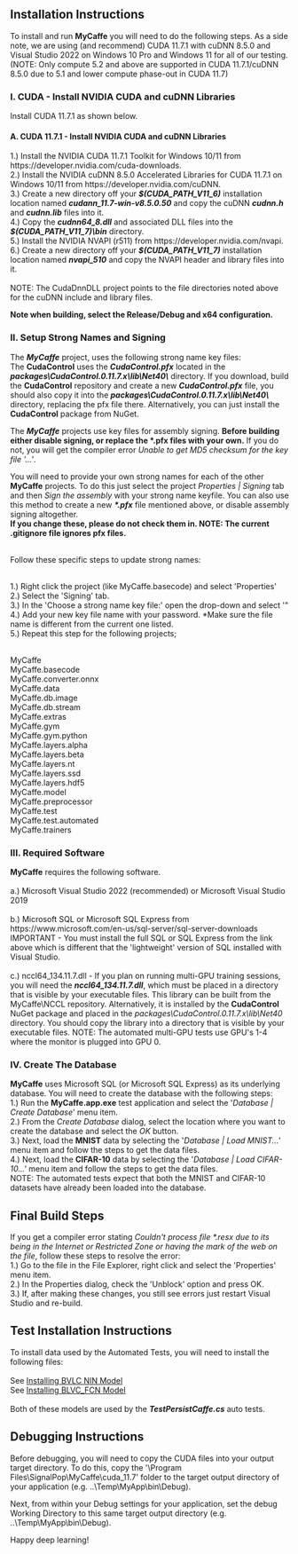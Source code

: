 <H2>Installation Instructions</H2>
To install and run <b>MyCaffe</b> you will need to do the following steps.  As a side note, we are using (and recommend) CUDA 11.7.1 with cuDNN 8.5.0 and Visual Studio 2022 on Windows 10 Pro and Windows 11 for all of our testing.
(NOTE: Only compute 5.2 and above are supported in CUDA 11.7.1/cuDNN 8.5.0 due to 5.1 and lower compute phase-out in CUDA 11.7)
</br>
<H3>I. CUDA - Install NVIDIA CUDA and cuDNN Libraries</H3>
Install CUDA 11.7.1 as shown below.
<H4>A. CUDA 11.7.1 - Install NVIDIA CUDA and cuDNN Libraries</H4>
1.) Install the NVIDIA CUDA 11.7.1 Toolkit for Windows 10/11 from https://developer.nvidia.com/cuda-downloads. 
</br>2.) Install the NVIDIA cuDNN 8.5.0 Accelerated Libraries for CUDA 11.7.1 on Windows 10/11 from https://developer.nvidia.com/cuDNN.
</br>3.) Create a new directory off your <b><i>$(CUDA_PATH_V11_6)</i></b> installation location named <b><i>cudann_11.7-win-v8.5.0.50</i></b> and copy the cuDNN <b><i>cudnn.h</i></b> and <b><i>cudnn.lib</i></b> files into it.
</br>4.) Copy the <b><i>cudnn64_8.dll</i></b> and associated DLL files into the <b><i>$(CUDA_PATH_V11_7)\bin</i></b> directory.
</br>5.) Install the NVIDIA NVAPI (r511) from https://developer.nvidia.com/nvapi.
</br>6.) Create a new directory off your <b><i>$(CUDA_PATH_V11_7)</i></b> installation location named <b><i>nvapi_510</i></b> and copy the NVAPI header and library files into it.
</br>
</br>NOTE: The CudaDnnDLL project points to the file directories noted above for the cuDNN include and library files.  

<b>Note when building, select the Release/Debug and x64 configuration.</b>

<H3>II. Setup Strong Names and Signing</H3>
The <b><i>MyCaffe</i></b> project, uses the following strong name key files:
</br>The <b>CudaControl</b> uses the <b><i>CudaControl.pfx</i></b> located in the <b><i>packages\CudaControl.0.11.7.x\lib\Net40\</i></b> directory.  
If you download, build the <b>CudaControl</b> repository and create a new <b><i>CudaControl.pfx</i></b> file, you should also copy it into the 
<b><i>packages\CudaControl.0.11.7.x\lib\Net40\</i></b> directory, replacing the pfx file there.  Alternatively, you can just install 
the <b>CudaControl</b> package from NuGet.
</p>
The <b><i>MyCaffe</i></b> projects use key files for assembly signing. <b>Before building either disable signing, or replace the *.pfx files with your own.</b>
If you do not, you will get the compiler error <i>Unable to get MD5 checksum for the key file '...'</i>.

You will need to provide your own strong names for each of the other <b>MyCaffe</b> projects.  To do this just select the project <i>Properties | Signing</i> tab and
then <i>Sign the assembly</i> with your strong name keyfile.  You can also use this method to create a new <b><i>*.pfx</i></b> file mentioned above, or disable 
assembly signing altogether.
</br><b>If you change these, please do not check them in.  NOTE: The current .gitignore file ignores pfx files.</b>

</br>Follow these specific steps to update strong names: 

</br>1.) Right click the project (like MyCaffe.basecode) and select 'Properties'
</br>2.) Select the 'Signing' tab.
</br>3.) In the 'Choose a strong name key file:' open the drop-down and select '"
</br>4.) Add your new key file name with your password. *Make sure the file name is different from the current one listed.
</br>5.) Repeat this step for the following projects;

</br>MyCaffe
</br>MyCaffe.basecode
</br>MyCaffe.converter.onnx
</br>MyCaffe.data
</br>MyCaffe.db.image
</br>MyCaffe.db.stream
</br>MyCaffe.extras
</br>MyCaffe.gym
</br>MyCaffe.gym.python
</br>MyCaffe.layers.alpha
</br>MyCaffe.layers.beta
</br>MyCaffe.layers.nt
</br>MyCaffe.layers.ssd
</br>MyCaffe.layers.hdf5
</br>MyCaffe.model
</br>MyCaffe.preprocessor
</br>MyCaffe.test
</br>MyCaffe.test.automated
</br>MyCaffe.trainers

<H3>III. Required Software</H3>
<b>MyCaffe</b> requires the following software.
</br>
</br>a.) Microsoft Visual Studio 2022 (recommended) or Microsoft Visual Studio 2019
</br>
</br>b.) Microsoft SQL or Microsoft SQL Express from https://www.microsoft.com/en-us/sql-server/sql-server-downloads 
</br>IMPORTANT - You must install the full SQL or SQL Express from the link above which is different that the 'lightweight' version of SQL installed
with Visual Studio.
</br>
</br>c.) nccl64_134.11.7.dll - If you plan on running multi-GPU training sessions, you will need the <b><i>nccl64_134.11.7.dll</i></b>, which must be placed
in a directory that is visible by your executable files.  This library can be built from the MyCaffe\NCCL repository.  Alternatively, it is installed
by the <b>CudaControl</b> NuGet package and placed in the <i>packages\CudaControl.0.11.7.x\lib\Net40</i> directory.  You should copy the library into
a directory that is visible by your executable files.  NOTE: The automated multi-GPU tests use GPU's 1-4 where the monitor is plugged into GPU 0.
</br>
<H3>IV. Create The Database</H3>
<b>MyCaffe</b> uses Microsoft SQL (or Microsoft SQL Express) as its underlying database.  You will need to create the database with the following steps:
</br>1.) Run the <b>MyCaffe.app.exe</b> test application and select the '<i>Database | Create Database</i>' menu item.
</br>2.) From the <i>Create Database</i> dialog, select the location where you want to create the database and select the <i>OK</i> button.
</br>3.) Next, load the <b>MNIST</b> data by selecting the '<i>Database | Load MNIST...'</i> menu item and follow the steps to get the data files.
</br>4.) Next, load the <b>CIFAR-10</b> data by selecting the '<i>Database | Load CIFAR-10...'</i> menu item and follow the steps to get the data files.
</br>NOTE: The automated tests expect that both the MNIST and CIFAR-10 datasets have already been loaded into the database.

<H2>Final Build Steps</H2>
If you get a compiler error stating <i>Couldn't process file *.resx due to its being in the Internet or Restricted Zone or having the mark of the web on the file</i>, follow these
steps to resolve the error:
</br>1.) Go to the file in the File Explorer, right click and select the 'Properties' menu item.
</br>2.) In the Properties dialog, check the 'Unblock' option and press OK.
</br>3.) If, after making these changes, you still see errors just restart Visual Studio and re-build.

<H2>Test Installation Instructions</H2>
To install data used by the Automated Tests, you will need to install the following files:
</br>
</br>See <a href=".\MyCaffe.test\test_data\models\bvlc_nin\INSTALL.md">Installing BVLC NIN Model</a>
</br>See <a href=".\MyCaffe.test\test_data\models\voc_fcns32\INSTALL.md">Installing BLVC_FCN Model</a>
</br>
</br>Both of these models are used by the <b><i>TestPersistCaffe.cs</i></b> auto tests.

<H2>Debugging Instructions</H2>
Before debugging, you will need to copy the CUDA files into your output target directory.  To do this, copy the '\Program Files\SignalPop\MyCaffe\cuda_11.7' folder to the 
target output directory of your application (e.g. ..\Temp\MyApp\bin\Debug).  

Next, from within your Debug settings for your application, set the debug Working Directory to this same target output directory (e.g. ..\Temp\MyApp\bin\Debug).

Happy deep learning!

